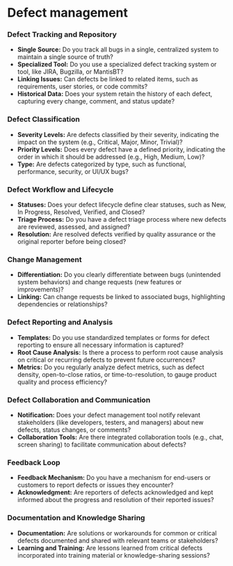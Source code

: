 # Defect management

### **Defect Tracking and Repository**

- **Single Source:** Do you track all bugs in a single, centralized system to maintain a single source of truth?
- **Specialized Tool:** Do you use a specialized defect tracking system or tool, like JIRA, Bugzilla, or MantisBT?
- **Linking Issues:** Can defects be linked to related items, such as requirements, user stories, or code commits?
- **Historical Data:** Does your system retain the history of each defect, capturing every change, comment, and status update?

### **Defect Classification**

- **Severity Levels:** Are defects classified by their severity, indicating the impact on the system (e.g., Critical, Major, Minor, Trivial)?
- **Priority Levels:** Does every defect have a defined priority, indicating the order in which it should be addressed (e.g., High, Medium, Low)?
- **Type:** Are defects categorized by type, such as functional, performance, security, or UI/UX bugs?

### **Defect Workflow and Lifecycle**

- **Statuses:** Does your defect lifecycle define clear statuses, such as New, In Progress, Resolved, Verified, and Closed?
- **Triage Process:** Do you have a defect triage process where new defects are reviewed, assessed, and assigned?
- **Resolution:** Are resolved defects verified by quality assurance or the original reporter before being closed?

### **Change Management**

- **Differentiation:** Do you clearly differentiate between bugs (unintended system behaviors) and change requests (new features or improvements)?
- **Linking:** Can change requests be linked to associated bugs, highlighting dependencies or relationships?

### **Defect Reporting and Analysis**

- **Templates:** Do you use standardized templates or forms for defect reporting to ensure all necessary information is captured?
- **Root Cause Analysis:** Is there a process to perform root cause analysis on critical or recurring defects to prevent future occurrences?
- **Metrics:** Do you regularly analyze defect metrics, such as defect density, open-to-close ratios, or time-to-resolution, to gauge product quality and process efficiency?

### **Defect Collaboration and Communication**

- **Notification:** Does your defect management tool notify relevant stakeholders (like developers, testers, and managers) about new defects, status changes, or comments?
- **Collaboration Tools:** Are there integrated collaboration tools (e.g., chat, screen sharing) to facilitate communication about defects?

### **Feedback Loop**

- **Feedback Mechanism:** Do you have a mechanism for end-users or customers to report defects or issues they encounter?
- **Acknowledgment:** Are reporters of defects acknowledged and kept informed about the progress and resolution of their reported issues?

### **Documentation and Knowledge Sharing**

- **Documentation:** Are solutions or workarounds for common or critical defects documented and shared with relevant teams or stakeholders?
- **Learning and Training:** Are lessons learned from critical defects incorporated into training material or knowledge-sharing sessions?